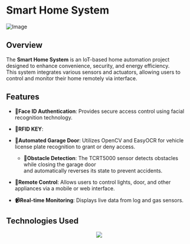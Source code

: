 # Smart Home System

![Image](https://github.com/user-attachments/assets/da42d199-528a-4095-b047-31ba1ed85f99)


## Overview
The **Smart Home System** is an IoT-based home automation project designed to enhance convenience, security, and energy efficiency. <br>
This system integrates various sensors and actuators, allowing users to control and monitor their home remotely via interface.

## Features

- **👤Face ID Authentication**: Provides secure access control using facial recognition technology.
- **🔑RFID KEY**: 

- **🚪Automated Garage Door**: Utilizes OpenCV and EasyOCR for vehicle license plate recognition to grant or deny access.

  - **🚧Obstacle Detection**: The TCRT5000 sensor detects obstacles while closing the garage door <br>
                            and automatically reverses its state to prevent accidents.

- **📱Remote Control**: Allows users to control lights, door, and other appliances via a mobile or web interface.

- **📹Real-time Monitoring**: Displays live data from log and gas sensors.


## Technologies Used

<p align="center">
  <a href="https://skillicons.dev">
    <img src="https://skillicons.dev/icons?i=git,anaconda,aws,python,arduino,flask,qt,opencv,ubuntu,apple" />
  </a>
</p>



